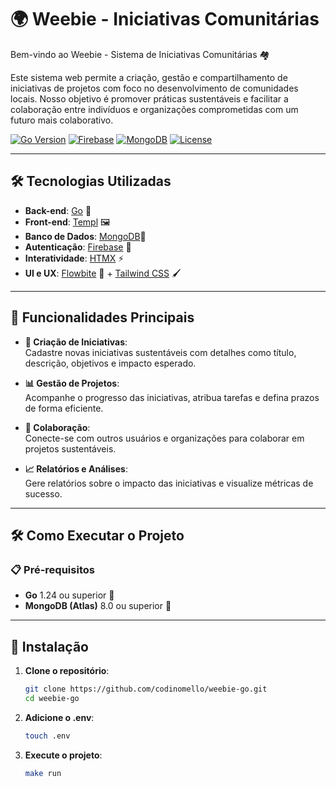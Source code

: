 # 🌍 Weebie - Iniciativas Comunitárias

Bem-vindo ao Weebie - Sistema de Iniciativas Comunitárias 🏘️

Este sistema web permite a criação, gestão e compartilhamento de iniciativas de projetos com foco no desenvolvimento de comunidades locais. Nosso objetivo é promover práticas sustentáveis e facilitar a colaboração entre indivíduos e organizações comprometidas com um futuro mais colaborativo.

[![Go Version](https://img.shields.io/badge/Go-1.24%2B-blue?logo=go)](https://golang.org/)
[![Firebase](https://img.shields.io/badge/Firebase-Auth-orange?logo=firebase)](https://firebase.google.com/)
[![MongoDB](https://img.shields.io/badge/MongoDB-8.0%2B-green?logo=mongodb)](https://www.mongodb.com/)
[![License](https://img.shields.io/badge/License-MIT-yellow)](https://github.com/codinomello/weebie-go/blob/main/LICENSE)

---

## 🛠️ Tecnologias Utilizadas

- **Back-end**: [Go](https://golang.org/) 🐹
- **Front-end**: [Templ](https://github.com/arschles/templ) 🖼️
- **Banco de Dados**: [MongoDB](https://www.mongodb.com/)🍃
- **Autenticação**: [Firebase](https://firebase.google.com/products/auth) 🔐
- **Interatividade**: [HTMX](https://htmx.org/) ⚡
- **UI e UX**: [Flowbite](https://flowbite.com/) 🎨 + [Tailwind CSS](https://tailwindcss.com/) 🖌

---

## 🚀 Funcionalidades Principais

- **🌱 Criação de Iniciativas**:  
  Cadastre novas iniciativas sustentáveis com detalhes como título, descrição, objetivos e impacto esperado.

- **📊 Gestão de Projetos**:  
  Acompanhe o progresso das iniciativas, atribua tarefas e defina prazos de forma eficiente.

- **🤝 Colaboração**:  
  Conecte-se com outros usuários e organizações para colaborar em projetos sustentáveis.

- **📈 Relatórios e Análises**:  
  Gere relatórios sobre o impacto das iniciativas e visualize métricas de sucesso.

---

## 🛠️ Como Executar o Projeto

### 📋 Pré-requisitos

- **Go** 1.24 ou superior 🐹
- **MongoDB (Atlas)** 8.0 ou superior 🍃

---

## 📩 Instalação

1. **Clone o repositório**:
   ```bash
   git clone https://github.com/codinomello/weebie-go.git
   cd weebie-go

2. **Adicione o .env**:
   ```bash
   touch .env

3. **Execute o projeto**:
   ```bash
   make run
   
